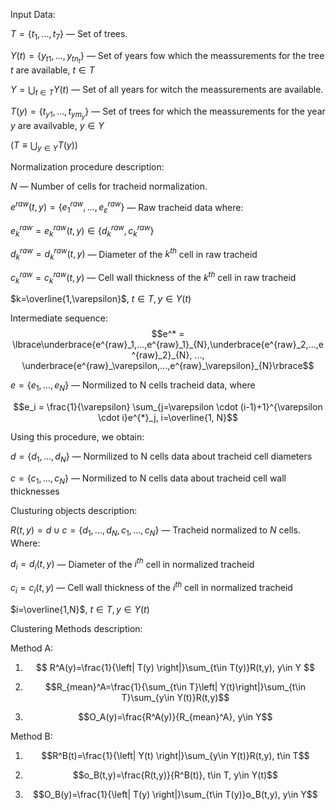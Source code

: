 Input Data:

$T=\lbrace t_1, ..., t_7 \rbrace$ — Set of trees.

$Y(t)=\lbrace y_{t1}, ..., y_{tn_t} \rbrace$ — Set of years fow which the meassurements for the tree $t$ are available,  $t \in T$

$Y=\bigcup_{t \in T} Y(t)$ — Set of all years for witch the meassurements are available.

$T(y)=\lbrace t_{y1}, ..., t_{ym_y} \rbrace$ — Set of trees for which the meassurements for the year $y$ are availvable, $y \in Y$

$\left (T \equiv \bigcup_{y \in Y} T(y) \right )$

Normalization procedure description:

$N$ — Number of cells for tracheid normalization.

$e^{raw}(t,y)=\lbrace e^{raw}_1, ..., e^{raw}_\varepsilon\rbrace$ — Raw tracheid data where:

$e^{raw}_k = e^{raw}_k(t,y) \in \lbrace d^{raw}_k, c^{raw}_k\rbrace$

$d^{raw}_k=d^{raw}_k(t,y)$ — Diameter of the $k^{th}$ cell in raw tracheid

$c^{raw}_k=c^{raw}_k(t,y)$ — Cell wall thickness of the $k^{th}$ cell in raw tracheid

$k=\overline{1,\varepsilon}$, $t\in T, y\in Y(t)$

Intermediate sequence:
$$e^* = \lbrace\underbrace{e^{raw}_1,...,e^{raw}_1}_{N},\underbrace{e^{raw}_2,...,e^{raw}_2}_{N}, ..., \underbrace{e^{raw}_\varepsilon,...,e^{raw}_\varepsilon}_{N}\rbrace$$


$e = \lbrace e_1, ..., e_N\rbrace$ — Normilized to N cells tracheid data, where 

$$e_i = \frac{1}{\varepsilon} \sum_{j=\varepsilon \cdot (i-1)+1}^{\varepsilon \cdot i}e^{*}_j, i=\overline{1, N}$$

Using this procedure, we obtain:

$d = \lbrace d_1, ..., d_N\rbrace$ — Normilized to N cells data about tracheid cell diameters

$c = \lbrace c_1, ..., c_N\rbrace$ — Normilized to N cells data about tracheid cell wall thicknesses



Clusturing objects description:

$R(t,y) =d \cup c = \lbrace d_1, ... , d_{N}, c_1, ..., c_{N}\rbrace$ — Tracheid normalized to $N$ cells. Where:

$d_i=d_i(t,y)$ — Diameter of the $i^{th}$ cell in normalized tracheid

$c_i=c_i(t,y)$ — Cell wall thickness of the $i^{th}$ cell in normalized tracheid

$i=\overline{1,N}$, $t\in T, y\in Y(t)$


Clustering Methods description:


Method A:

1. $$ R^A(y)=\frac{1}{\left| T(y) \right|}\sum_{t\in T(y)}R(t,y), y\in Y $$

2. $$R_{mean}^A=\frac{1}{\sum_{t\in T}\left| Y(t)\right|}\sum_{t\in T}\sum_{y\in Y(t)}R(t,y)$$

3. $$O_A(y)=\frac{R^A(y)}{R_{mean}^A}, y\in Y$$

Method B:

1. $$R^B(t)=\frac{1}{\left| Y(t) \right|}\sum_{y\in Y(t)}R(t,y), t\in T$$

2. $$o_B(t,y)=\frac{R(t,y)}{R^B(t)}, t\in T, y\in Y(t)$$

3. $$O_B(y)=\frac{1}{\left| T(y) \right|}\sum_{t\in T(y)}o_B(t,y), y\in Y$$
